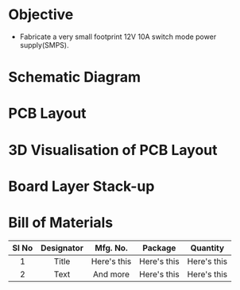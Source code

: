 # Objective
* Fabricate a very small footprint 12V 10A switch mode power supply(SMPS).

# Schematic Diagram

# PCB Layout

# 3D Visualisation of PCB Layout

# Board Layer Stack-up


# Bill of Materials
| Sl No      | Designator | Mfg. No.     |   Package   |   Quantity   |
|    :---------------:   |    :---------------:   |    :---------------:   |    :---------------:   |    :---------------:   |
| 1      | Title       | Here's this   | Here's this   | Here's this   |
| 2   | Text        | And more      | Here's this   | Here's this   |

